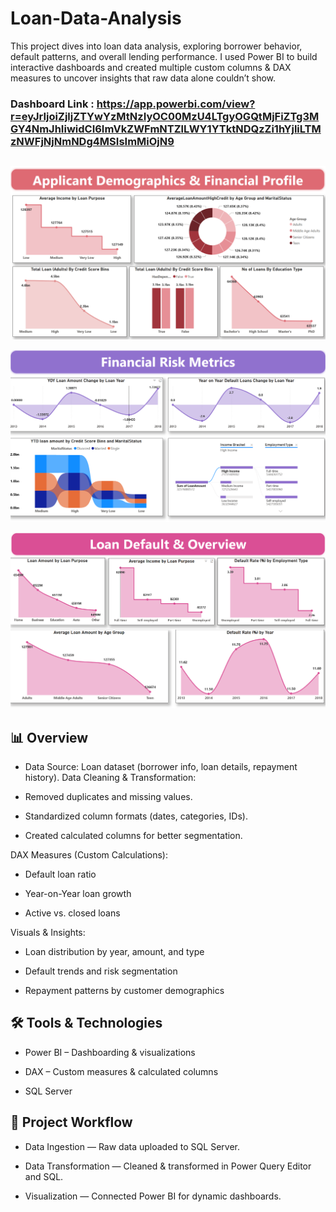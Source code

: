 # Loan-Data-Analysis
This project dives into loan data analysis, exploring borrower behavior, default patterns, and overall lending performance. I used Power BI to build interactive dashboards and created multiple custom columns & DAX measures to uncover insights that raw data alone couldn’t show.

### Dashboard Link : https://app.powerbi.com/view?r=eyJrIjoiZjljZTYwYzMtNzIyOC00MzU4LTgyOGQtMjFiZTg3MGY4NmJhIiwidCI6ImVkZWFmNTZlLWY1YTktNDQzZi1hYjliLTMzNWFjNjNmNDg4MSIsImMiOjN9
##

![Dashboard Screenshot](https://github.com/HilalAhmad01/Loan-Data-Analysis/blob/main/Loan%20analysis.png)

![Dashboard Screenshot](https://github.com/HilalAhmad01/Loan-Data-Analysis/blob/main/loan%20analysis%202.png)

![Dashboard Screenshot](https://github.com/HilalAhmad01/Loan-Data-Analysis/blob/main/loan%20analysis%203.png)


## 📊 Overview

- Data Source: Loan dataset (borrower info, loan details, repayment history).
Data Cleaning & Transformation:

- Removed duplicates and missing values.

- Standardized column formats (dates, categories, IDs).

- Created calculated columns for better segmentation.

DAX Measures (Custom Calculations):

- Default loan ratio

- Year-on-Year loan growth

- Active vs. closed loans

Visuals & Insights:

- Loan distribution by year, amount, and type

- Default trends and risk segmentation

- Repayment patterns by customer demographics


## 🛠 Tools & Technologies
- Power BI – Dashboarding & visualizations

- DAX – Custom measures & calculated columns

- SQL Server


## 📂 Project Workflow

- Data Ingestion — Raw data uploaded to SQL Server.

- Data Transformation — Cleaned & transformed in Power Query Editor and SQL.

- Visualization — Connected Power BI  for dynamic dashboards.
